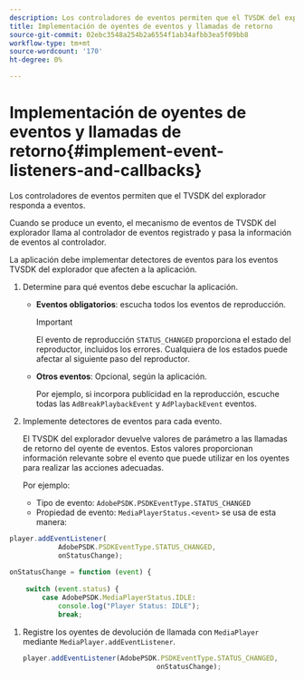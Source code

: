 ```yaml
---
description: Los controladores de eventos permiten que el TVSDK del explorador responda a eventos.
title: Implementación de oyentes de eventos y llamadas de retorno
source-git-commit: 02ebc3548a254b2a6554f1ab34afbb3ea5f09bb8
workflow-type: tm+mt
source-wordcount: '170'
ht-degree: 0%

---
```


# Implementación de oyentes de eventos y llamadas de retorno{#implement-event-listeners-and-callbacks}

Los controladores de eventos permiten que el TVSDK del explorador responda a eventos.

Cuando se produce un evento, el mecanismo de eventos de TVSDK del explorador llama al controlador de eventos registrado y pasa la información de eventos al controlador.

La aplicación debe implementar detectores de eventos para los eventos TVSDK del explorador que afecten a la aplicación.

1. Determine para qué eventos debe escuchar la aplicación.

   * **Eventos obligatorios**: escucha todos los eventos de reproducción.

     >[!IMPORTANT]
     >
     >El evento de reproducción `STATUS_CHANGED` proporciona el estado del reproductor, incluidos los errores. Cualquiera de los estados puede afectar al siguiente paso del reproductor.

   * **Otros eventos**: Opcional, según la aplicación.

     Por ejemplo, si incorpora publicidad en la reproducción, escuche todas las `AdBreakPlaybackEvent` y `AdPlaybackEvent` eventos.

1. Implemente detectores de eventos para cada evento.

   El TVSDK del explorador devuelve valores de parámetro a las llamadas de retorno del oyente de eventos. Estos valores proporcionan información relevante sobre el evento que puede utilizar en los oyentes para realizar las acciones adecuadas.

   Por ejemplo:

   * Tipo de evento: `AdobePSDK.PSDKEventType.STATUS_CHANGED`
   * Propiedad de evento: `MediaPlayerStatus.<event>` se usa de esta manera:

```js
player.addEventListener( 
            AdobePSDK.PSDKEventType.STATUS_CHANGED,  
            onStatusChange); 
 
onStatusChange = function (event) { 
 
    switch (event.status) { 
        case AdobePSDK.MediaPlayerStatus.IDLE: 
            console.log("Player Status: IDLE"); 
            break;
```

1. Registre los oyentes de devolución de llamada con `MediaPlayer` mediante `MediaPlayer.addEventListener`.

   ```js
   player.addEventListener(AdobePSDK.PSDKEventType.STATUS_CHANGED,  
                                    onStatusChange);
   ```
